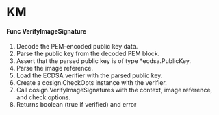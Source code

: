 # KM
#### Func VerifyImageSignature
1. Decode the PEM-encoded public key data.
2. Parse the public key from the decoded PEM block.
3. Assert that the parsed public key is of type *ecdsa.PublicKey.
4. Parse the image reference.
5. Load the ECDSA verifier with the parsed public key.
6. Create a cosign.CheckOpts instance with the verifier.
7. Call cosign.VerifyImageSignatures with the context, image reference, and check options.
8. Returns boolean (true if verified) and error
